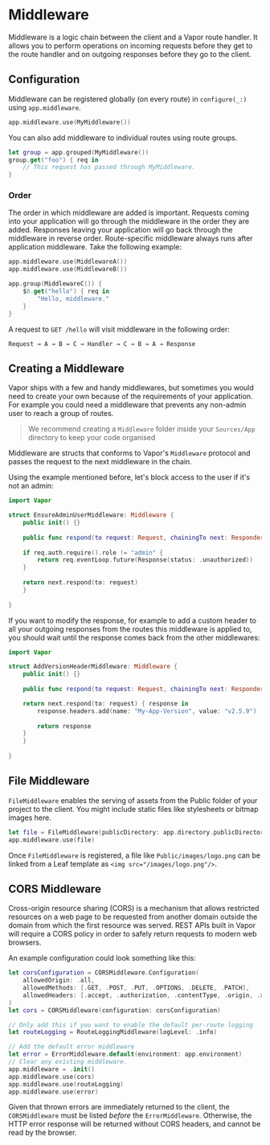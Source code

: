 # Middleware

Middleware is a logic chain between the client and a Vapor route handler. It allows you to perform operations on incoming requests before they get to the route handler and on outgoing responses before they go to the client.

## Configuration

Middleware can be registered globally (on every route) in `configure(_:)` using `app.middleware`.

```swift
app.middleware.use(MyMiddleware())
```

You can also add middleware to individual routes using route groups.

```swift
let group = app.grouped(MyMiddleware())
group.get("foo") { req in
	// This request has passed through MyMiddleware.
}
```

### Order

The order in which middleware are added is important. Requests coming into your application will go through the middleware in the order they are added. Responses leaving your application will go back through the middleware in reverse order. Route-specific middleware always runs after application middleware. Take the following example:

```swift
app.middleware.use(MiddlewareA())
app.middleware.use(MiddlewareB())

app.group(MiddlewareC()) {
	$0.get("hello") { req in 
		"Hello, middleware."
	}
}
```

A request to `GET /hello` will visit middleware in the following order:

```
Request → A → B → C → Handler → C → B → A → Response
```

## Creating a Middleware

Vapor ships with a few and handy middlewares, but sometimes you would need to create your own because of the requirements of your application. For example you could need a middleware that prevents any non-admin user to reach a group of routes.

> We recommend creating a `Middleware` folder inside your `Sources/App` directory to keep your code organised

Middleware are structs that conforms to Vapor's `Middleware` protocol and passes the request to the next middleware in the chain.

Using the example mentioned before, let's block access to the user if it's not an admin:

```swift
import Vapor

struct EnsureAdminUserMiddleware: Middleware {
    public init() {}
    
    public func respond(to request: Request, chainingTo next: Responder) -> EventLoopFuture<Response> {
    	
	if req.auth.require().role != "admin" {
	    return req.eventLoop.future(Response(status: .unauthorized))
	}
	
	return next.respond(to: request)
    }
    
}
```

If you want to modify the response, for example to add a custom header to all your outgoing responses from the routes this middleware is applied to, you should wait until the response comes back from the other middlewares:

```swift
import Vapor

struct AddVersionHeaderMiddleware: Middleware {
    public init() {}
    
    public func respond(to request: Request, chainingTo next: Responder) -> EventLoopFuture<Response> {

	return next.respond(to: request) { response in
	    response.headers.add(name: "My-App-Version", value: "v2.5.9")
	    
	    return response
	}
    }
    
}
```

## File Middleware

`FileMiddleware` enables the serving of assets from the Public folder of your project to the client. You might include static files like stylesheets or bitmap images here.

```swift
let file = FileMiddleware(publicDirectory: app.directory.publicDirectory)
app.middleware.use(file)
```

Once `FileMiddleware` is registered, a file like `Public/images/logo.png` can be linked from a Leaf template as `<img src="/images/logo.png"/>`.

## CORS Middleware

Cross-origin resource sharing (CORS) is a mechanism that allows restricted resources on a web page to be requested from another domain outside the domain from which the first resource was served. REST APIs built in Vapor will require a CORS policy in order to safely return requests to modern web browsers.

An example configuration could look something like this:

```swift
let corsConfiguration = CORSMiddleware.Configuration(
    allowedOrigin: .all,
    allowedMethods: [.GET, .POST, .PUT, .OPTIONS, .DELETE, .PATCH],
    allowedHeaders: [.accept, .authorization, .contentType, .origin, .xRequestedWith, .userAgent, .accessControlAllowOrigin]
)
let cors = CORSMiddleware(configuration: corsConfiguration)

// Only add this if you want to enable the default per-route logging
let routeLogging = RouteLoggingMiddleware(logLevel: .info)

// Add the default error middleware
let error = ErrorMiddleware.default(environment: app.environment)
// Clear any existing middleware.
app.middleware = .init()
app.middleware.use(cors)
app.middleware.use(routeLogging)
app.middleware.use(error)
```

Given that thrown errors are immediately returned to the client, the `CORSMiddleware` must be listed _before_ the `ErrorMiddleware`. Otherwise, the HTTP error response will be returned without CORS headers, and cannot be read by the browser.
